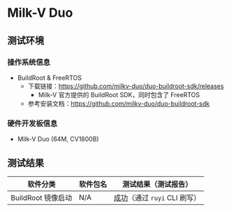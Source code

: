 # Milk-V Duo

## 测试环境

### 操作系统信息

- BuildRoot & FreeRTOS
  - 下载链接：https://github.com/milkv-duo/duo-buildroot-sdk/releases
    - Milk-V 官方提供的 BuildRoot SDK，同时包含了 FreeRTOS
  - 参考安装文档：https://github.com/milkv-duo/duo-buildroot-sdk

### 硬件开发板信息

- Milk-V Duo (64M, CV1800B)

## 测试结果

| 软件分类           | 软件包名 | 测试结果（测试报告）                |
|----------------|----------|-----------------------------|
| BuildRoot 镜像启动 | N/A      | [成功][Duo]（通过 `ruyi` CLI 刷写） |

[Duo]: https://gitee.com/yunxiangluo/ruyisdk-test/blob/master/20240116/MilkV-Duo-%E9%95%9C%E5%83%8F%E5%88%B7%E5%86%99%E6%B5%8B%E8%AF%95.md
